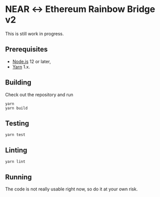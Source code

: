 # NEAR ↔ Ethereum Rainbow Bridge v2

This is still work in progress.

## Prerequisites

* [Node.js](https://nodejs.org/) 12 or later,
* [Yarn](https://classic.yarnpkg.com/) 1.x.

## Building

Check out the repository and run
```
yarn
yarn build
```

## Testing

```
yarn test
```

## Linting

```
yarn lint
```

## Running

The code is not really usable right now, so do it at your own risk.
